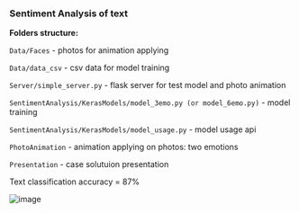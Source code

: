 ### Sentiment Analysis of text ###

__Folders structure:__

`Data/Faces` - photos for animation applying

`Data/data_csv`  - csv data for model training

`Server/simple_server.py` - flask server for test model and photo animation

`SentimentAnalysis/KerasModels/model_3emo.py (or model_6emo.py)` - model training 

`SentimentAnalysis/KerasModels/model_usage.py` - model usage api

`PhotoAnimation` - animation applying on photos: two emotions

`Presentation` - case solutuion presentation 

Text classification accuracy = 87%

![image](https://github.com/eestien/PhotoLab_Hack/blob/master/Presentation/man.jpg)
